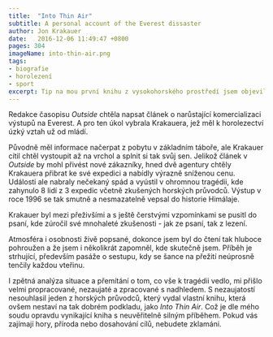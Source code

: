 ```yaml
---
title:  "Into Thin Air"
subtitle: A personal account of the Everest dissaster
author: Jon Krakauer
date:   2016-12-06 11:49:47 +0800
pages: 304
imageName: into-thin-air.png
tags:
- biografie
- horolezení
- sport
excerpt: Tip na mou první knihu z vysokohorského prostředí jsem objevil docela náhodně v knize Quiet (jež se zaobírá introvezí). Byla to ale trefa - kniha byla tak dobrá, že částečně dostala přednost i před spaním a asi za 2 noci byla přečtená.
---
```

Redakce časopisu <em>Outside</em> chtěla napsat článek o narůstající komercializaci výstupů na Everest. A pro ten úkol vybrala Krakauera, jež měl k horolezectví úzký vztah už od mládí.

Původně měl informace načerpat z pobytu v základním táboře, ale Krakauer cítil chtěl vystoupit až na vrchol a splnit si tak svůj sen. Jelikož článek v <em>Outside</em> by mohl přivést nové zákazníky, hned dvě agentury chtěly Krakauera přibrat ke své expedici a nabídly výrazně sníženou cenu. Události ale nabraly nečekaný spád a vyústil v ohromnou tragédii, kde zahynulo 8 lidí z 3 expedic včetně zkušených horských průvodců. Výstup v roce 1996 se tak smutně a nesmazatelně vepsal do historie Himálaje.

Krakauer byl mezi přeživšími a s ještě čerstvými vzpomínkami se pusitl do psaní, kde zúročil své mnohaleté zkušenosti - jak ze psaní, tak z lezení.

Atmosféra i osobnosti živě popsané, dokonce jsem byl do čtení tak hluboce pohroužen a že jsem i několikrát zapomněl, kde skutečně jsem. Příběh je strhující, především pasáže o sestupu, kdy se šance na přežití neúprosně tenčily každou vteřinu.

I zpětná analýza situace a přemítání o tom, co vše k tragédii vedlo, mi přišlo velmi propracované, nezaujaté a zpracované s nadhledem. S nezaujatostí nesouhlasil jeden z horských průvodců, který vydal vlastní knihu, která ovšem nestaví na tak dobrém podkladu, jako <em>Into Thin Air</em>. Což je dle mého soudu opravdu vynikající kniha s neuvěřitelně silným příběhem. Pokud vás zajímají hory, příroda nebo dosahování cílů, nebudete zklamáni.